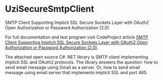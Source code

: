 # UziSecureSmtpClient

SMTP Client Supporting Implicit SSL Secure Sockets Layer with OAuth2 Open Authorization or Password Authorization (2.0)

For full documentation and test program visit CodeProject article <a href="https://www.codeproject.com/Articles/1173678/SMTP-Client-Supporting-Implicit-SSL-Secure-Sockets">SMTP Client Supporting Implicit SSL Secure Sockets Layer with OAuth2 Open Authorization or Password Authorization (2.0)</a>.

The attached open source C# .NET library is SMTP client implementing implicit SSL and OAuth2 protocols. The library answers the question: how to send email message using Gmail as a server. Or, how to send email message using email server that implements implicit SSL and port 465.
